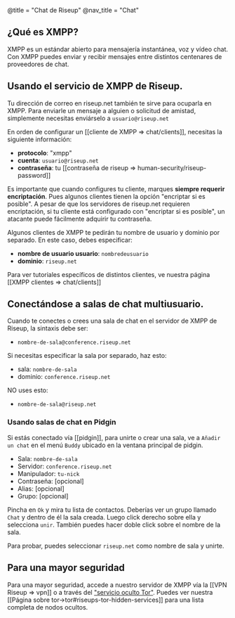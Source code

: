 @title = "Chat de Riseup"
@nav_title = "Chat"

## ¿Qué es XMPP?

XMPP es un estándar abierto para mensajería instantánea, voz y vídeo chat. Con XMPP puedes enviar y recibir mensajes entre distintos centenares de proveedores de chat.


## Usando el servicio de XMPP de Riseup.

Tu dirección de correo en riseup.net también te sirve para ocuparla en XMPP. Para enviarle un mensaje a alguien o solicitud de amistad, simplemente necesitas enviárselo a `usuario@riseup.net`

En orden de configurar un [[cliente de XMPP => chat/clients]], necesitas la siguiente información:

- **protocolo**: "xmpp"
- **cuenta**: `usuario@riseup.net`
- **contraseña**: tu [[contraseña de riseup => human-security/riseup-password]]

Es importante que cuando configures tu cliente, marques **siempre requerir encriptación**. Pues algunos clientes tienen la opción "encriptar si es posible". A pesar de que los servidores de riseup.net requieren encriptación, si tu cliente está configurado con "encriptar si es posible", un atacante puede fácilmente adquirir tu contraseña. 

Algunos clientes de XMPP te pedirán tu nombre de usuario y dominio por separado. En este caso, debes especificar:

- **nombre de usuario usuario**: `nombredeusuario`
- **dominio**: `riseup.net`

Para ver tutoriales específicos de distintos clientes, ve nuestra página [[XMPP clientes => chat/clients]]


## Conectándose a salas de chat multiusuario.

Cuando te conectes o crees una sala de chat en el servidor de XMPP de Riseup, la sintaxis debe ser:


- `nombre-de-sala@conference.riseup.net`

Si necesitas especificar la sala por separado, haz esto:

- sala: `nombre-de-sala`
- dominio: `conference.riseup.net`

NO uses esto:

- `nombre-de-sala@riseup.net`

### Usando salas de chat en Pidgin

Si estás conectado vía [[pidgin]], para unirte o crear una sala, ve a `Añadir un chat` en el menú `Buddy` ubicado en la ventana principal de pidgin.

- Sala: `nombre-de-sala`
- Servidor: `conference.riseup.net`
- Manipulador: `tu-nick`
- Contraseña: [opcional]
- Alias: [opcional]
- Grupo: [opcional]

Pincha en `Ok` y mira tu lista de contactos. Deberías ver un grupo llamado `Chat` y dentro de él la sala creada.
Luego click derecho sobre ella y selecciona `unir`. También puedes hacer doble click sobre el nombre de la sala.

Para probar, puedes seleccionar `riseup.net` como nombre de sala y unirte.


## Para una mayor seguridad


Para una mayor seguridad, accede a nuestro servidor de XMPP vía la [[VPN Riseup => vpn]] o a través del ["servicio oculto Tor"](https://www.torproject.org/docs/hidden-services.html.en). Puedes ver nuestra [[Página sobre tor->tor#riseups-tor-hidden-services]] para una lista completa de nodos ocultos.
